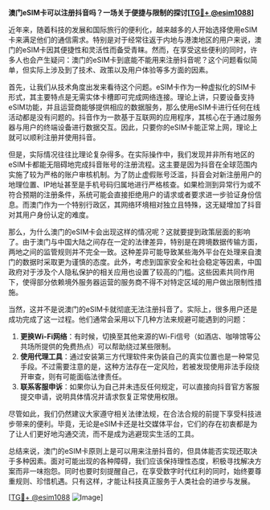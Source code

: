 **澳门eSIM卡可以注册抖音吗？一场关于便捷与限制的探讨[[TG💪+ @esim1088](https://t.me/s/esim1088)]**

近年来，随着科技的发展和国际旅行的便利化，越来越多的人开始选择使用eSIM卡来满足他们的通信需求。特别是对于经常往返于内地与港澳地区的用户来说，澳门的eSIM卡因其便捷性和灵活性而备受青睐。然而，在享受这些便利的同时，许多人也会产生疑问：澳门的eSIM卡到底能不能用来注册抖音呢？这个问题看似简单，但实际上涉及到了技术、政策以及用户体验等多方面的因素。

首先，让我们从技术角度出发来看待这个问题。eSIM卡作为一种虚拟化的SIM卡形式，其主要特点是无需实体卡槽即可完成网络连接。理论上讲，只要设备支持eSIM功能，并且运营商能够提供相应的数据服务，那么使用eSIM卡进行任何在线活动都是没有问题的。抖音作为一款基于互联网的应用程序，其核心在于通过服务器与用户的终端设备进行数据交互。因此，只要你的eSIM卡能正常上网，理论上就可以顺利注册并使用抖音。

但是，实际情况往往比理论复杂得多。在实际操作中，我们发现并非所有地区的eSIM卡都能无阻碍地完成抖音账号的注册流程。这主要是因为抖音在全球范围内实施了较为严格的账户审核机制。为了防止虚假账号泛滥，抖音会对新注册用户的地理位置、IP地址甚至是手机号码归属地进行严格核查。如果检测到异常行为或不符合预期的注册条件，系统可能会直接拒绝用户的请求或者要求进一步验证身份信息。而澳门作为一个特别行政区，其网络环境相对独立且特殊，这无疑增加了抖音对其用户身份认定的难度。

那么，为什么澳门的eSIM卡会出现这样的情况呢？这就要提到政策层面的影响了。由于澳门与中国大陆之间存在一定的法律差异，特别是在跨境数据传输方面，两地之间的监管规则并不完全一致。这种差异可能导致某些海外平台在处理来自澳门的数据时采取更为谨慎的态度。此外，考虑到国家安全和社会稳定等因素，中国政府对于涉及个人隐私保护的相关应用也设置了较高的门槛。这些因素共同作用下，使得部分依赖境外服务器运营的服务商不得不对特定区域的用户做出限制性措施。

当然，这并不是说澳门的eSIM卡就彻底无法注册抖音了。实际上，很多用户还是成功完成了这一过程。他们通常会采用以下几种方法来规避可能遇到的问题：

1. **更换Wi-Fi网络**：有时候，切换至其他来源的Wi-Fi信号（如酒店、咖啡馆等公共场所提供的免费热点）可以帮助绕过某些限制。
2. **使用代理工具**：通过安装第三方代理软件来伪装自己的真实位置也是一种常见手段。不过需要注意的是，这种方法存在一定风险，若被发现使用非法手段绕开审查，则有可能面临法律责任。
3. **联系客服申诉**：如果你认为自己并未违反任何规定，可以直接向抖音官方客服提交申请，说明具体情况并请求恢复正常使用权限。

尽管如此，我们仍然建议大家遵守相关法律法规，在合法合规的前提下享受科技进步带来的便利。毕竟，无论是eSIM卡还是社交媒体平台，它们的存在初衷都是为了让人们更好地沟通交流，而不是成为逃避现实生活的工具。

总结来说，澳门的eSIM卡原则上是可以用来注册抖音的，但具体能否实现还取决于多种因素。面对可能出现的各种障碍，我们应该保持理性态度，积极寻找解决方案而非一味抱怨。同时也要时刻提醒自己，在享受数字时代红利的同时，始终要尊重规则、珍惜机遇。只有这样，才能让科技真正服务于人类社会的进步与发展。

[[TG💪+ @esim1088](https://t.me/s/esim1088) ![Image](https://i.postimg.cc/4NQfJmqS/Snipaste-2025-05-13-00-14-12.png)]